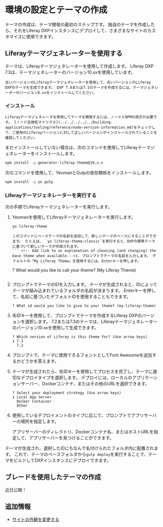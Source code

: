 # 環境の設定とテーマの作成

テーマの作成は、テーマ開発の最初のステップです。 独自のテーマを作成したら、それをLiferay DXPインスタンスにデプロイして、さまざまなサイトのカスタマイズ</a>に使用できます。

## Liferayテーマジェネレーターを使用する

テーマは、Liferayテーマジェネレーターを使用して作成します。 Liferay DXP 7.3は、テーマジェネレーターのバージョン10.xxを使用しています。

```{note}
古いバージョンのLiferayテーマジェネレーターを使用して、古いバージョンのLiferay DXPのテーマを生成できます。 DXP 7.0または7.1のテーマを作成するには、テーマジェネレーターのバージョン8.xxをインストールしてください。
```

### インストール

```{note}
Liferayテーマジェネレータを使用してテーマを開発するには、ノードとNPMの両方が必要です。 [ノード互換性マトリクス](../../../../../building-applications/tooling/reference/node-version-information.md)をチェックして、ご使用のLiferayバージョンに対して正しいバージョンがインストールされていることを確認してください。 
```

まだインストールしていない場合は、次のコマンドを使用してLiferayテーマジェネレーターをインストールします。

```bash
npm install -g generator-liferay-theme@10.x.x
```

次のコマンドを使用して、YeomanとGulpの依存関係をインストールします。

```bash
npm install -g yo gulp
```

### Liferayテーマジェネレーターを実行する

次の手順でLiferayテーマジェネレーターを実行します。

1. Yeomanを使用してLiferayテーマジェネレーターを実行します。

    ```bash
    yo liferay-theme
    ```

    ```{important}
    このコマンドにベーステーマの名前を追加して、新しいテーマのベースにすることができます。 たとえば、 `yo liferay-theme:classic`を実行すると、DXPの標準テーマに基づいて新しいテーマが作成されます。
    ``` <!-- Add link to an explanation of choosing (and changing) the base theme when available.-->1. プロンプトでテーマの名前を入力します。 デフォルトの「My Liferay Theme」を使用するには、Enterキーを押します。

    ```
    ? What would you like to call your theme? (My Liferay Theme)
    ```

1. プロンプトでテーマのIDを入力します。 テーマが生成されると、IDによってテーマが組み込まれているフォルダの名前が決まります。 Enterキーを押して、名前に基づいたデフォルトIDを使用することもできます。

    ```
    ? What id would you like to give to your theme? (my-liferay-theme)
    ```

1. 矢印キーを使用して、プロンプトでテーマを作成するLiferay DXPのバージョンを選択します。 7.2または7.3のテーマは、Liferayテーマジェネレーターのバージョン10.xxを使用して生成できます。

    ```
    ? Which version of Liferay is this theme for? (Use arrow keys)
    ❯ 7.3 
      7.2
    ```

1. プロンプトで、テーマに使用できるフォントとしてFont Awesomeを追加するかどうかを答えます。

1. テーマが生成されたら、矢印キーを使用してプロセスを完了し、テーマに適切なデプロイタイプを選択します。 デプロイには、ローカルのアプリケーションサーバー、Dockerコンテナ、またはその他のURLを選択できます。

    ```
    ? Select your deployment strategy (Use arrow keys)
    ❯ Local App Server 
      Docker Container 
      Other
    ```

1. 使用しているデプロイメントのタイプに応じて、プロンプトでアプリサーバーの場所を指定します。

    アプリサーバーのディレクトリ、Dockerコンテナ名、またはホストURLを指定して、アプリサーバーを見つけることができます。

テーマが生成され、選択したIDにちなんで名付けられたフォルダ内に配置されます。 これで、テーマのベースフォルダから`gulp deploy`を実行することで、テーマをビルドしてDXPインスタンスにデプロイできます。

## ブレードを使用したテーマの作成

近日公開！ <!-- Link to Theme Templates documentation when available-->

## 追加情報

* [サイトの外観を変更する](../../../../../getting-started/changing-your-sites-appearance.md)
